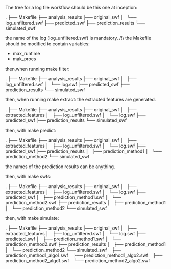 The tree for a log file workflow should be this one at inception:

.
├── Makefile
├── analysis_results
├── original_swf
│   └── log_unfiltered.swf
├── predicted_swf
├── prediction_results
└── simulated_swf

the name of the log (log_unfiltered.swf) is mandatory.
/!\ the Makefile should be modified to contain variables:
 - max_runtime
 - mak_procs

then,when running make filter:

.
├── Makefile
├── analysis_results
├── original_swf
│   ├── log_unfiltered.swf
│   └── log.swf
├── predicted_swf
├── prediction_results
└── simulated_swf

then, when running make extract:
the extracted features are generated.

.
├── Makefile
├── analysis_results
├── original_swf
│   ├── extracted_features
│   ├── log_unfiltered.swf
│   └── log.swf
├── predicted_swf
├── prediction_results
└── simulated_swf

then, with make predict:

.
├── Makefile
├── analysis_results
├── original_swf
│   ├── extracted_features
│   ├── log_unfiltered.swf
│   └── log.swf
├── predicted_swf
├── prediction_results
│   ├── prediction_method1
│   └── prediction_method2
└── simulated_swf

the names of the prediction results can be anything.

then, with make swfs:

.
├── Makefile
├── analysis_results
├── original_swf
│   ├── extracted_features
│   ├── log_unfiltered.swf
│   └── log.swf
├── predicted_swf
│   ├── prediction_method1.swf
│   └── prediction_method2.swf
├── prediction_results
│   ├── prediction_method1
│   └── prediction_method2
└── simulated_swf

then, with make simulate:

.
├── Makefile
├── analysis_results
├── original_swf
│   ├── extracted_features
│   ├── log_unfiltered.swf
│   └── log.swf
├── predicted_swf
│   ├── prediction_method1.swf
│   └── prediction_method2.swf
├── prediction_results
│   ├── prediction_method1
│   └── prediction_method2
└── simulated_swf
    ├── prediction_method1_algo1.swf
    ├── prediction_method1_algo2.swf
    ├── prediction_method2_algo1.swf
    └── prediction_method2_algo2.swf
